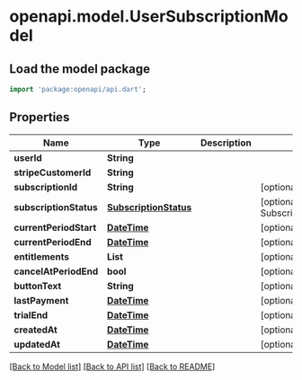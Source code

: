 # openapi.model.UserSubscriptionModel

## Load the model package
```dart
import 'package:openapi/api.dart';
```

## Properties
Name | Type | Description | Notes
------------ | ------------- | ------------- | -------------
**userId** | **String** |  | 
**stripeCustomerId** | **String** |  | 
**subscriptionId** | **String** |  | [optional] 
**subscriptionStatus** | [**SubscriptionStatus**](SubscriptionStatus.md) |  | [optional] [default to SubscriptionStatus.INCOMPLETE]
**currentPeriodStart** | [**DateTime**](DateTime.md) |  | [optional] 
**currentPeriodEnd** | [**DateTime**](DateTime.md) |  | [optional] 
**entitlements** | **List<String>** |  | [optional] [default to const []]
**cancelAtPeriodEnd** | **bool** |  | [optional] [default to false]
**buttonText** | **String** |  | [optional] 
**lastPayment** | [**DateTime**](DateTime.md) |  | [optional] 
**trialEnd** | [**DateTime**](DateTime.md) |  | [optional] 
**createdAt** | [**DateTime**](DateTime.md) |  | [optional] 
**updatedAt** | [**DateTime**](DateTime.md) |  | [optional] 

[[Back to Model list]](../README.md#documentation-for-models) [[Back to API list]](../README.md#documentation-for-api-endpoints) [[Back to README]](../README.md)


